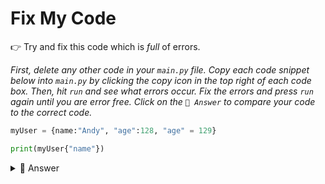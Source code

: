 # Fix My Code

👉 Try and fix this code which is *full* of errors.

*First, delete any other code in your `main.py` file. Copy each code snippet below into `main.py` by clicking the copy icon in the top right of each code box. Then, hit `run` and see what errors occur. Fix the errors and press `run` again until you are error free. Click on the `👀 Answer` to compare your code to the correct code.*

```python
myUser = {name:"Andy", "age":128, "age" = 129}

print(myUser{"name"})
```

<details> <summary> 👀 Answer </summary>

```python
myUser = {"name":"Andy", "age":128}

myUser["age"] = 129

print(myUser["name"])
```
- The key, `"name"`, needs to be in quotations.
- You can't have two keys with the same value.
- You need `[]` for your `print` statement. `{}` are only used to call the value.
</details>
